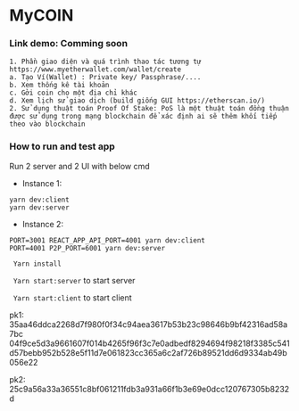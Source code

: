 # MyCOIN
### Link demo: Comming soon

```
1. Phần giao diện và quá trình thao tác tương tự https://www.myetherwallet.com/wallet/create
a. Tạo Ví(Wallet) : Private key/ Passphrase/....
b. Xem thống kê tài khoản
c. Gởi coin cho một địa chỉ khác
d. Xem lịch sử giao dịch (build giống GUI https://etherscan.io/)
2. Sử dụng thuật toán Proof Of Stake: PoS là một thuật toán đồng thuận được sử dụng trong mạng blockchain để xác định ai sẽ thêm khối tiếp theo vào blockchain
```

### How to run and test app
Run 2 server and 2 UI with below cmd
- Instance 1:
```
yarn dev:client
yarn dev:server
```

- Instance 2:
```
PORT=3001 REACT_APP_API_PORT=4001 yarn dev:client
PORT=4001 P2P_PORT=6001 yarn dev:server
```



``` Yarn install```

``` Yarn start:server``` to start server

``` Yarn start:client``` to start client

pk1: 35aa46ddca2268d7f980f0f34c94aea3617b53b23c98646b9bf42316ad58a7bc
04f9ce5d3a9661607f014b4265f96f3c7e0adbedf8294694f98218f3385c541d57bebb952b528e5f11d7e061823cc365a6c2af726b89521dd6d9334ab49b056e22

pk2: 25c9a56a33a36551c8bf061211fdb3a931a66f1b3e69e0dcc120767305b8232d